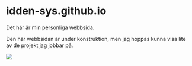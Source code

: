 # idden-sys.github.io

Det här är min personliga webbsida.

Den här webbsidan är under konstruktion, men jag hoppas kunna visa lite av de projekt jag jobbar på.

![](https://cdn.pixabay.com/animation/2024/02/24/13/31/13-31-36-47_512.gif)
